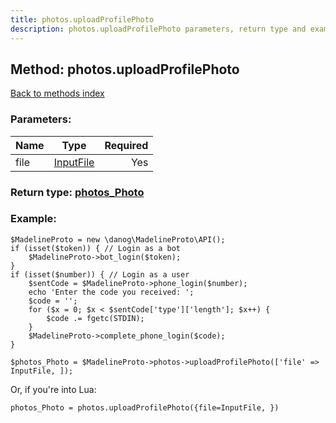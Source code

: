 ```yaml
---
title: photos.uploadProfilePhoto
description: photos.uploadProfilePhoto parameters, return type and example
---
```

## Method: photos.uploadProfilePhoto  
[Back to methods index](index.md)


### Parameters:

| Name     |    Type       | Required |
|----------|:-------------:|---------:|
|file|[InputFile](../types/InputFile.md) | Yes|


### Return type: [photos\_Photo](../types/photos_Photo.md)

### Example:


```
$MadelineProto = new \danog\MadelineProto\API();
if (isset($token)) { // Login as a bot
    $MadelineProto->bot_login($token);
}
if (isset($number)) { // Login as a user
    $sentCode = $MadelineProto->phone_login($number);
    echo 'Enter the code you received: ';
    $code = '';
    for ($x = 0; $x < $sentCode['type']['length']; $x++) {
        $code .= fgetc(STDIN);
    }
    $MadelineProto->complete_phone_login($code);
}

$photos_Photo = $MadelineProto->photos->uploadProfilePhoto(['file' => InputFile, ]);
```

Or, if you're into Lua:

```
photos_Photo = photos.uploadProfilePhoto({file=InputFile, })
```

